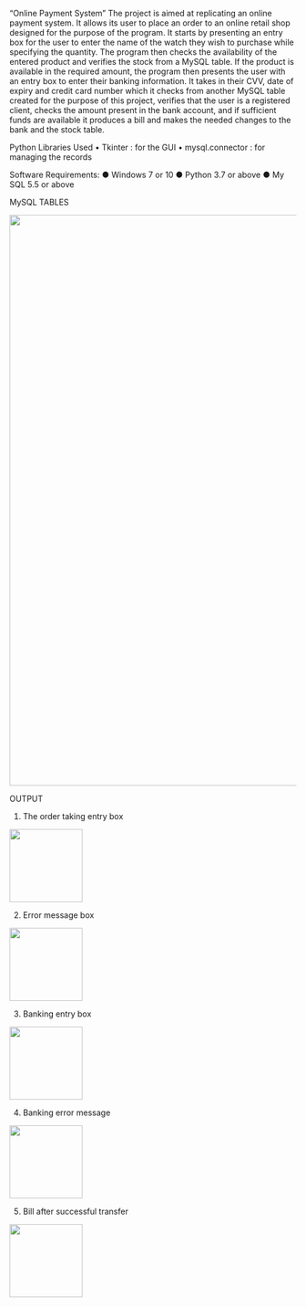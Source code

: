 “Online Payment System”
The project is aimed at replicating an online payment system. It allows its user to place an order to an online retail shop designed for the purpose of the program. It starts by presenting an entry box for the user to enter the name of the watch they wish to purchase while specifying the quantity. The program then checks the availability of the entered product and verifies the stock from a MySQL table. If the product is available in the required amount, the program then presents the user with an entry box to enter their banking information. It takes in their CVV, date of expiry and credit card number which it checks from another MySQL table created for the purpose of this project, verifies that the user is a registered client, checks the amount present in the bank account, and if sufficient funds are available it produces a bill and makes the needed changes to the bank and the stock table. 
  
Python Libraries Used
•	Tkinter : for the GUI
•	mysql.connector : for managing the records

Software Requirements:
●	Windows 7 or 10
●	Python 3.7 or above
●	My SQL 5.5 or above

MySQL TABLES
 

<img src="https://github.com/ayushgarg1224/python/blob/main/images/mysqltables.png" width="1000" height="1000"/>




OUTPUT
1)	The order taking entry box
 <img src="https://github.com/ayushgarg1224/python/blob/main/images/order taking entry box.png" width="128"/>

2)	Error message box
 <img src="https://github.com/ayushgarg1224/python/blob/main/images/error message box.png" width="128"/>

3)	Banking entry box
<img src="https://github.com/ayushgarg1224/python/blob/main/images/banking entry box.png" width="128"/>
 
4)	Banking error message
<img src="https://github.com/ayushgarg1224/python/blob/main/images/banking error message.png" width="128"/>
 
5)	Bill after successful transfer
<img src="https://github.com/ayushgarg1224/python/blob/main/images/bill after successful transfer.png" width="128"/> 

